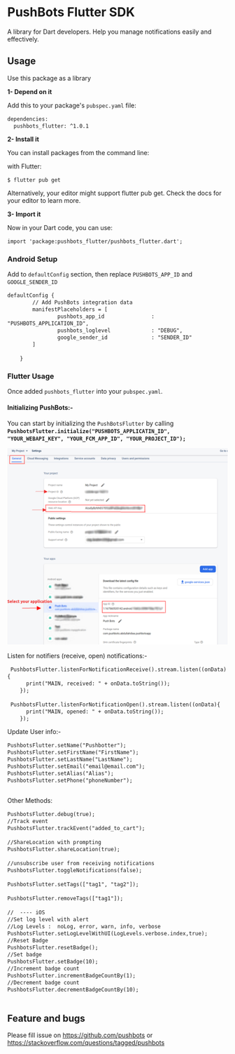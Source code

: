 # PushBots Flutter SDK

A library for Dart developers. Help you manage notifications easily and effectively.

## Usage


Use this package as a library

**1- Depend on it**

Add this to your package's `pubspec.yaml` file:


````
dependencies:
  pushbots_flutter: ^1.0.1
````

**2- Install it**

You can install packages from the command line:

with Flutter:


````
$ flutter pub get
````

Alternatively, your editor might support flutter pub get. Check the docs for your editor to learn more.




**3- Import it**

Now in your Dart code, you can use:

````
import 'package:pushbots_flutter/pushbots_flutter.dart';
````


### Android Setup

Add to `defaultConfig` section, then replace `PUSHBOTS_APP_ID` and `GOOGLE_SENDER_ID`


````
defaultConfig {
        // Add PushBots integration data
        manifestPlaceholders = [
                pushbots_app_id               : "PUSHBOTS_APPLICATION_ID",
                pushbots_loglevel             : "DEBUG",
                google_sender_id              : "SENDER_ID"
        ]

    }

````




### Flutter Usage


Once added `pushbots_flutter` into your `pubspec.yaml`.

#### Initializing PushBots:-


You can start by initializing the `PushBotsFlutter` by calling **`PushbotsFlutter.initialize("PUSHBOTS_APPLICATIN_ID", "YOUR_WEBAPI_KEY", "YOUR_FCM_APP_ID", "YOUR_PROJECT_ID");`**


![Initialize Image](assets/fcm-info.png)


Listen for notifiers (receive, open) notifications:-


````
 PushbotsFlutter.listenForNotificationReceive().stream.listen((onData) {
      print("MAIN, received: " + onData.toString());
    });

 PushbotsFlutter.listenForNotificationOpen().stream.listen((onData){
      print("MAIN, opened: " + onData.toString());
    });
````


Update User info:-



````
PushbotsFlutter.setName("Pushbotter");
PushbotsFlutter.setFirstName("FirstName");
PushbotsFlutter.setLastName("LastName");
PushbotsFlutter.setEmail("email@email.com");
PushbotsFlutter.setAlias("Alias");
PushbotsFlutter.setPhone("phoneNumber");


````
Other Methods: 
````
PushbotsFlutter.debug(true);
//Track event
PushbotsFlutter.trackEvent("added_to_cart");

//ShareLocation with prompting
PushbotsFlutter.shareLocation(true);

//unsubscribe user from receiving notifications
PushbotsFlutter.toggleNotifications(false);

PushbotsFlutter.setTags(["tag1", "tag2"]);

PushbotsFlutter.removeTags(["tag1"]);

//  ---- iOS 
//Set log level with alert
//Log Levels :  noLog, error, warn, info, verbose
PushbotsFlutter.setLogLevelWithUI(LogLevels.verbose.index,true);
//Reset Badge
PushbotsFlutter.resetBadge();
//Set badge
PushbotsFlutter.setBadge(10);
//Increment badge count
PushbotsFlutter.incrementBadgeCountBy(1);
//Decrement badge count
PushbotsFlutter.decrementBadgeCountBy(10);


````






## Feature and bugs

Please fill issue on https://github.com/pushbots or https://stackoverflow.com/questions/tagged/pushbots
